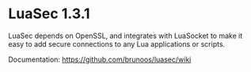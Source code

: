 LuaSec 1.3.1
===============
LuaSec depends  on OpenSSL, and  integrates with LuaSocket to  make it
easy to add secure connections to any Lua applications or scripts.

Documentation: https://github.com/brunoos/luasec/wiki
